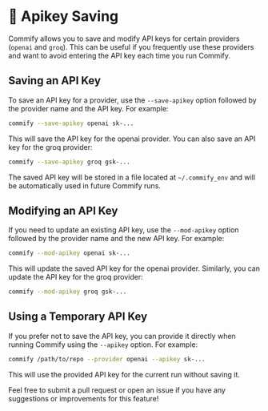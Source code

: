 # 🔑 Apikey Saving

Commify allows you to save and modify API keys for certain providers (`openai` and `groq`). This can be useful if you frequently use these providers and want to avoid entering the API key each time you run Commify.

## Saving an API Key

To save an API key for a provider, use the `--save-apikey` option followed by the provider name and the API key. For example:

```bash
commify --save-apikey openai sk-...
```

This will save the API key for the openai provider. You can also save an API key for the groq provider:

```bash
commify --save-apikey groq gsk-...
```

The saved API key will be stored in a file located at `~/.commify_env` and will be automatically used in future Commify runs.

## Modifying an API Key

If you need to update an existing API key, use the `--mod-apikey` option followed by the provider name and the new API key. For example:

```bash
commify --mod-apikey openai sk-...
```

This will update the saved API key for the openai provider. Similarly, you can update the API key for the groq provider:

```bash
commify --mod-apikey groq gsk-...
```

## Using a Temporary API Key

If you prefer not to save the API key, you can provide it directly when running Commify using the `--apikey` option. For example:

```bash
commify /path/to/repo --provider openai --apikey sk-...
```

This will use the provided API key for the current run without saving it.

Feel free to submit a pull request or open an issue if you have any suggestions or improvements for this feature!
